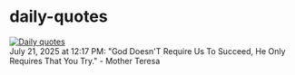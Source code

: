 # daily-quotes
[![Daily quotes](https://github.com/ceepu8/daily-quotes/actions/workflows/daily-quote.yml/badge.svg)](https://github.com/ceepu8/daily-quotes/actions/workflows/daily-quote.yml)<br/>
July 21, 2025 at 12:17 PM: "God Doesn'T Require Us To Succeed, He Only Requires That You Try." - Mother Teresa
